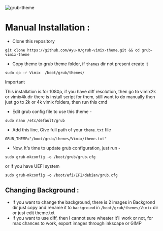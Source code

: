 ![grub-theme](https://github.com/user-attachments/assets/115946bd-191d-413e-b234-45ca950d1226)

# Manual Installation :
* Clone this repository
```
git clone https://github.com/Ayu-0/grub-vimix-theme.git && cd grub-vimix-theme
```
* Copy theme to grub theme folder, if `themes` dir not present create it
```
sudo cp -r Vimix  /boot/grub/themes/
```
> [!IMPORTANT]
> This installation is for 1080p, if you have diff resolution, then go to vimix2k or vimix4k dir there is install script for them, still want to do manually then just go to 2k or 4k vimix folders, then run this cmd

* Edit grub config file to use this theme -
```
sudo nano /etc/default/grub
```
* Add this line, Give full path of your ``theme.txt`` file
```
GRUB_THEME="/boot/grub/themes/Vimix/theme.txt"
```
* Now, It's time to update grub configuration, just run -
```
sudo grub-mkconfig -o /boot/grub/grub.cfg
```
or If you have UEFI system

```
sudo grub-mkconfig -o /boot/efi/EFI/debian/grub.cfg
```

## Changing Background :
* If you want to change the background, there is 2 images in Backgrond dir just copy and rename it to `background` in  `/boot/grub/themes/Vimix` dir or just edit theme.txt
* If you want to use diff, then I cannot sure wheater it'll work or not, for max chances to work, export images through inkscape or GIMP
